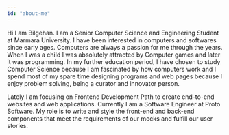 ```yaml
---
id: "about-me"
---
```

Hi I am Bilgehan. I am a Senior Computer Science and Engineering Student at Marmara University. I have been interested in computers and softwares since early ages. Computers are always a passion for me through the years. When I was a child I was absolutely attracted by Computer games and later it was programming. In my further education period, I have chosen to study Computer Science because I am fascinated by how computers work and I spend most of my spare time designing programs and web pages because I enjoy problem solving, being a curator and innovator person.

Lately I am focusing on Frontend Development Path to create end-to-end websites and web applications. Currently I am a Software Engineer at Proto Software. My role is to write and style the front-end and back-end components that meet the requirements of our mocks and fulfill our user stories.   
